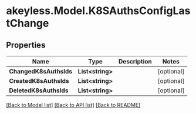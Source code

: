 # akeyless.Model.K8SAuthsConfigLastChange
## Properties

Name | Type | Description | Notes
------------ | ------------- | ------------- | -------------
**ChangedK8sAuthsIds** | **List&lt;string&gt;** |  | [optional] 
**CreatedK8sAuthsIds** | **List&lt;string&gt;** |  | [optional] 
**DeletedK8sAuthsIds** | **List&lt;string&gt;** |  | [optional] 

[[Back to Model list]](../README.md#documentation-for-models) [[Back to API list]](../README.md#documentation-for-api-endpoints) [[Back to README]](../README.md)

